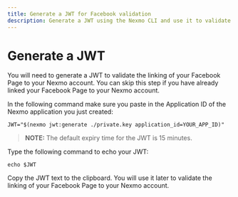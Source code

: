 ```yaml
---
title: Generate a JWT for Facebook validation
description: Generate a JWT using the Nexmo CLI and use it to validate the linking of your Fac ebook Page to your Nexmo account.
---
```


# Generate a JWT

You will need to generate a JWT to validate the linking of your Facebook Page to your Nexmo account. You can skip this step if you have already linked your Facebook Page to your Nexmo account.

In the following command make sure you paste in the Application ID of the Nexmo application you just created:

``` shell
JWT="$(nexmo jwt:generate ./private.key application_id=YOUR_APP_ID)"
```

> **NOTE:** The default expiry time for the JWT is 15 minutes.

Type the following command to echo your JWT:

``` shell
echo $JWT
```

Copy the JWT text to the clipboard. You will use it later to validate the linking of your Facebook Page to your Nexmo account.
